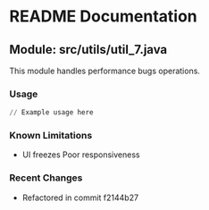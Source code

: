 # README Documentation

## Module: src/utils/util_7.java

This module handles performance bugs operations.

### Usage

```python
// Example usage here
```

### Known Limitations

- UI freezes Poor responsiveness

### Recent Changes

- Refactored in commit f2144b27
